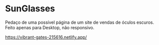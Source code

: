 # SunGlasses

Pedaço de uma possível página de um site de vendas de óculos escuros.
Feito apenas para Desktop, não responsivo.

https://vibrant-gates-215616.netlify.app/
